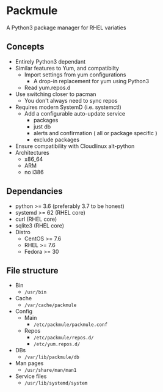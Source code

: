 # Packmule
A Python3 package manager for RHEL variaties

## Concepts
* Entirely Python3 dependant
* Similar features to Yum, and compatibilty
	* Import settings from yum configurations
		* A drop-in replacement for yum using Python3
	* Read yum.repos.d
* Use switching closer to pacman
	* You don't always need to sync repos
* Requires modern SystemD (i.e. systemctl)
	* Add a configurable auto-update service
		* packages
		* just db
		* alerts and confirmation ( all or package specific )
		* exclude packages
* Ensure compatibility with Cloudlinux alt-python
* Architectures
	* x86_64
	* ARM
	* no i386


## Dependancies
* python >= 3.6 (preferably 3.7 to be honest)
* systemd >= 62 (RHEL core)
* curl	(RHEL core)
* sqlite3 (RHEL core)
* Distro
	* CentOS >= 7.6
	* RHEL >= 7.6
	* Fedora >= 30

## File structure
* Bin
	* ``/usr/bin``
* Cache
	* ``/var/cache/packmule``
* Config
	* Main
		* ``/etc/packmule/packmule.conf``
	* Repos
		* ``/etc/packmule/repos.d/``
		* ``/etc/yum.repos.d/``
* DBs
	* ``/var/lib/packmule/db``
* Man pages
	* ``/usr/share/man/man1``
* Service files
	* ``/usr/lib/systemd/system``	
